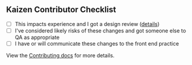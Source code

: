 ## Kaizen Contributor Checklist

- [ ] This impacts experience and I got a design review ([details](https://github.com/cultureamp/kaizen-design-system/blob/master/CONTRIBUTING.md#quality-and-reviews))
- [ ] I've considered likely risks of these changes and got someone else to QA as appropriate
- [ ] I have or will communicate these changes to the front end practice

View the [Contributing docs](https://github.com/cultureamp/kaizen-design-system/blob/master/CONTRIBUTING.md) for more details.
